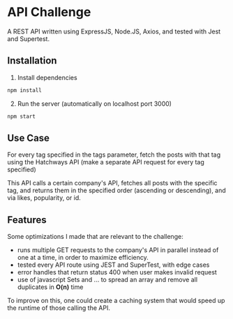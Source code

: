 # API Challenge

A REST API written using ExpressJS, Node.JS, Axios, and tested with Jest and Supertest.

## Installation

1. Install dependencies
```bash
npm install
```

2. Run the server (automatically on localhost port 3000)
```bash
npm start
```

## Use Case 
For every tag specified in the tags parameter, fetch the posts with that tag using
the Hatchways API (make a separate API request for every tag specified)

This API calls a certain company's API, fetches all posts with the specific tag, and returns them in the specified order (ascending or descending), and via likes, popularity, or id. 

## Features 
Some optimizations I made that are relevant to the challenge:
* runs multiple GET requests to the company's API in parallel instead of one at a time, in order to maximize efficiency.
* tested every API route using JEST and SuperTest, with edge cases
* error handles that return status 400 when user makes invalid request
* use of javascript Sets and ... to spread an array and remove all duplicates in **O(n)** time

To improve on this, one could create a caching system that would speed up the runtime of those calling the API. 



